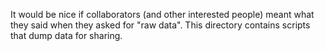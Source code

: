It would be nice if collaborators (and other interested people) meant what they said when they asked for "raw data". This directory contains scripts that dump data for sharing.

